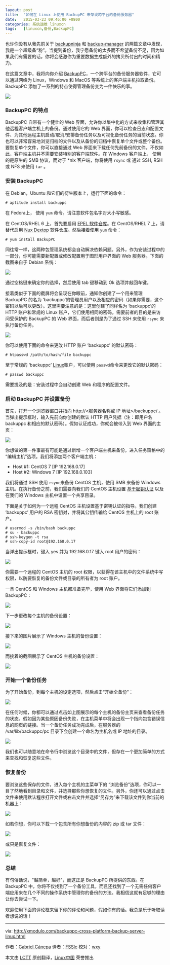 ```yaml
---
layout: post
title:	"如何在 Linux 上使用 BackupPC 来架设跨平台的备份服务器"
date:	2015-03-23 09:46:00 +0800 
categories:	系统运维 linuxcn 
tags:	[linuxcn,备份,BackupPC]
---
```



也许你没有从我先前关于 [backupninja](http://linux.cn/article-5096-1.html) 和 [backup-manager](http://linux.cn/article-4586-1.html) 的两篇文章中发现，我是一个超级备“粉”。当提到备份，我宁愿备份的太多而不希望备份不足，因为如果我们有需要的话，你将会感激你为重要数据生成额外的拷贝所付出的时间和精力。


在这篇文章中，我将向你介绍 [BackupPC](http://backuppc.sourceforge.net/)，一个跨平台的备份服务器软件，它可以通过网络为 Linux，Windows 和 MacOS 等系统上的客户端主机拉取备份。BackupPC 添加了一系列的特点使得管理备份变为一件快乐的事。


![](/Asserts/Images/album/201503/20/235236goipii0u37jybbuo.jpg)


### BackupPC 的特点


BackupPC 自带有一个健壮的 Web 界面，允许你以集中化的方式来收集和管理其他远程客户端主机上的备份。通过使用它的 Web 界面，你可以检查日志和配置文件、为其他远程主机启动/取消/安排备份任务以及可视化备份任务的当前状态。你也可以非常容易地浏览归档的文件以及从备份的归档中恢复单个文件或整个备份。要恢复单个文件，你可以直接通过 Web 界面来下载任何先前备份的文件。不仅如此，客户端主机并不需要安装特别的客户端软件。在 Windows 客户端上， 使用的是原生的 SMB 协议，而对于 \*nix 客户端，你将使用 `rsync` 或 通过 SSH, RSH 或 NFS 来使用 `tar` 。


### 安装 BackupPC


在 Debian，Ubuntu 和它们的衍生版本上，运行下面的命令：



```
# aptitude install backuppc 

```

在 Fedora上， 使用 `yum` 命令。请注意软件包名字对大小写敏感。


在 CentOS/RHEL 6 上，首先要启用 [EPEL 软件仓库](http://linux.cn/article-2324-1.html)。在 CentOS/RHEL 7 上，请替代启用 [Nux Dextop](http://linux.cn/article-3889-1.html) 软件仓库。然后接着使用 `yum` 命令：



```
# yum install BackupPC 

```

同往常一样，这两种包管理系统都会自动解决依赖问题。另外，作为安装过程中的一部分，你可能需要新配置或修改配置用于图形用户界面的 Web 服务器。下面的截图来自于 Debian 系统：


![](/Asserts/Images/album/201503/20/235239b4atzr453axhrhfr.jpg)


通过空格键来确定你的选择，然后使用 tab 键移动到 Ok 选项并敲回车键。


接着类似于下面的截屏将会呈现在你眼前，通知你创建了一个用来管理 BackupPC 的名为 ‘backuppc’的管理员用户以及相应的密码（如果你需要，这个密码以后可以更改）。这里需要注意的是：这里创建了同样名为 ‘backuppc’的 HTTP 账户和常规的 Linux 账户，它们使用相同的密码。需要前者的目的是来访问受保护的 BackupPC 的 Web 界面，而后者则是为了通过 SSH 来使用 `rsync` 来执行备份任务。


![](/Asserts/Images/album/201503/20/235241zl2i9ueazf8wweuz.jpg)


你可以使用下面的命令来更改 HTTP 账户 ‘backuppc’ 的默认密码：



```
# htpasswd /path/to/hash/file backuppc 

```

至于常规的 ‘backuppc’ [Linux](http://xmodulo.com/recommend/linuxguide)账户，可以使用 `passwd`命令来更改它的默认密码：



```
# passwd backuppc 

```

需要提及的是：安装过程中会自动创建 Web 和程序的配置文件。


### 启动 BackupPC 并设置备份


首先，打开一个浏览器窗口并指向 http://<服务器名称或 IP 地址>/backuppc/ 。当弹出提示框时，输入先前向你创建的默认 HTTP 用户凭据（注：即用户名 backuppc 和相应的默认密码）。假如认证成功，你就会被带入到 Web 界面的主页：


![](/Asserts/Images/album/201503/20/235245x9xlmwljccb6wtb9.jpg)


你想做的第一件事最有可能是通过新增一个客户端主机来备份。进入任务窗格中的 “编辑主机”选项。我们将添加两个客户端主机：


* Host #1: CentOS 7 [IP 192.168.0.17]
* Host #2: Windows 7 [IP 192.168.0.103]


我们将通过 SSH 使用 `rsync`来备份 CentOS 主机，使用 SMB 来备份 Windows 主机。在执行备份之前，我们需要向我们的 CentOS 主机设置 [基于密钥认证](http://xmodulo.com/how-to-enable-ssh-login-without.html) 以及在我们的 Windows 主机中设置一个共享目录。


下面是关于如何为一个远程 CentOS 主机设置基于密钥认证的指导。我们创建 ‘backuppc’ 用户的 RSA 密钥对，并将其公钥传输给 CentOS 主机上的 root 账户。



```
# usermod -s /bin/bash backuppc
# su - backuppc
# ssh-keygen -t rsa
# ssh-copy-id root@192.168.0.17 

```

当弹出提示框时，键入 yes 并为 192.168.0.17 键入 root 用户的密码：


![](/Asserts/Images/album/201503/20/235302xjv7ddrgjdznjos3.jpg)


你需要一个远程的 CentOS 主机的 root 权限，以获得在该主机中的文件系统中写权限，以防要恢复的备份文件或目录的所有者为 root 账户。


一旦 CentOS 和 Windows 主机都准备完毕，使用 Web 界面将它们添加到 BackupPC：


![](/Asserts/Images/album/201503/20/235304rdi5npvpnpvssz5o.jpg)


下一步更改每个主机的备份设置：


![](/Asserts/Images/album/201503/20/235307fjtg4akgb7jee4bg.jpg)


接下来的图片展示了 Windows 主机的备份设置：


![](/Asserts/Images/album/201503/20/235313xeb75klfze5223zv.jpg)


而接着的截图展示了 CentOS 主机的备份设置：


![](/Asserts/Images/album/201503/20/235316uz36bpb9ufupubme.jpg)


### 开始一个备份任务


为了开始备份，到每个主机的设定选项，然后点击“开始全备份”：


![](/Asserts/Images/album/201503/20/235322dkzq5zj0pmzj8q6a.jpg)


在任何时候，你都可以通过点击如上图展示的每个主机的备份主页来查看备份任务的状态。假如因为某些原因备份失败，在主机菜单中将会出现一个指向包含错误信息的网页的链接。当一个备份任务成功完成后，在服务器的 /var/lib/backuppc/pc 目录下会创建一个命名为主机名或 IP 地址的目录。


![](/Asserts/Images/album/201503/20/235325h6eeuzwnewuxwq6n.jpg)


我们也可以随意地在命令行中浏览这个目录中的文件，但存在一个更加简单的方式来查找和恢复这些文件。


### 恢复备份


要浏览这些保存的文件，进入每个主机的主菜单下的 “浏览备份”选项，你可以一目了然地看到目录和文件，并选择那些你想恢复的文件。另外，你还可以通过点击文件来使用默认程序打开文件或右击文件并选择“另存为”来下载该文件到你当前的机器上：


![](/Asserts/Images/album/201503/20/235331nr66znzru5bbir6s.jpg)


如若你想，你可以下载一个包含所有你想备份的内容的 zip 或 tar 文件：


![](/Asserts/Images/album/201503/20/235343l7hihhqyxohmoz9q.jpg)


或只是恢复文件：


![](/Asserts/Images/album/201503/20/235350yz97wkg5hhkwqkhh.jpg)


### 总结


有句俗话说，"越简单，越好"，而这正是 BackupPC 所提供的东西。在 BackupPC 中，你将不仅找到了一个备份工具，而且还找到了一个无需任何客户端应用来在几个不同的操作系统中管理你的备份的方法。我相信这就有足够的理由让你去尝试一下。


欢迎使用下面的评论框来留下你的评论和问题，假如你有的话。我总是乐于听取读者想说的话！




---


via: <http://xmodulo.com/backuppc-cross-platform-backup-server-linux.html>


作者：[Gabriel Cánepa](http://xmodulo.com/author/gabriel) 译者：[FSSlc](https://github.com/FSSlc) 校对：[wxy](https://github.com/wxy)


本文由 [LCTT](https://github.com/LCTT/TranslateProject) 原创翻译，[Linux中国](http://linux.cn/) 荣誉推出

